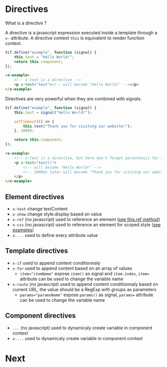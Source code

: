 # Directives

What is a directive ?

A directive is a javascript expression executed inside a template through a `x-` attribute. A directive context `this` is equivalent to render function context.

```js
Vif.define("example", function (signal) {
    this.text = "Hello World!";
    return this.component;
});
```

```html
<x-example>
    <!-- x-text is a directive -->
    <p x-text="text"><!-- will become "Hello World!" --></p>
</x-example>
```

Directives are very powerful when they are combined with signals.

```js
Vif.define("example", function (signal) {
    this.text = signal("Hello World!");

    setTimeout(() => {
        this.text("Thank you for visiting our website!");
    }, 1000);

    return this.component;
});
```

```html
<x-example>
    <!-- x-text is a directive, but here don't forget parenthesis for text signal -->
    <p x-text="text()">
        <!-- will become "Hello World!" -->
        <!-- 1000ms later will become "Thank you for visiting our website!" -->
    </p>
</x-example>
```

## Element directives

-   `x-text` change textContent
-   `x-show` change style.display based on value
-   `x-ref` (no javascript) used to reference an element ([see this.ref method](./context.md))
-   `x-css` (no javascript) used to reference an element for scoped style ([see examples](../methods/define.md))
-   `x-...` used to define every attribute value

## Template directives

-   `x-if` used to append content conditionnaly
-   `x-for` used to append content based on an array of values
    -   `item="itemName"` expose `item()` as signal and `item.index`, `item=` attribute can be used to change the variable name
-   `x-route` (no javascript) used to append content conditionnaly based on current URL, the value should be a RegExp with groups as parameters
    -   `params="paramsName"` expose `params()` as signal, `params=` attribute can be used to change the variable name

## Component directives

-   `...` (no javascript) used to dynamicaly create variable in component context
-   `x-...` used to dynamicaly create variable in component context

# Next
